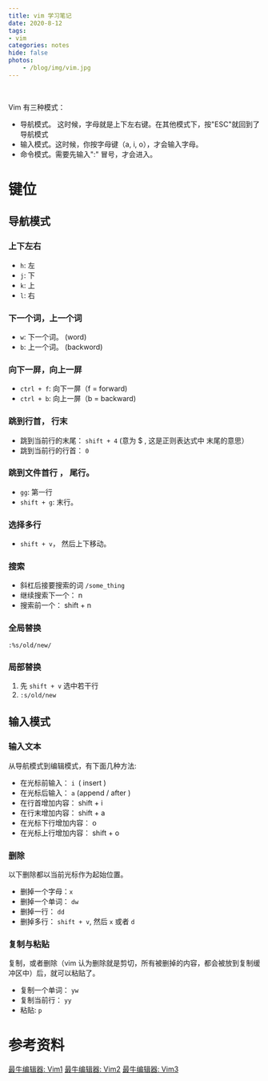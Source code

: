 ```yaml
---
title: vim 学习笔记
date: 2020-8-12
tags: 
- vim
categories: notes
hide: false
photos:
    - /blog/img/vim.jpg
---
```


<br>
<!--more-->

Vim 有三种模式：

- 导航模式。 这时候，字母就是上下左右键。在其他模式下，按"ESC"就回到了导航模式
- 输入模式。这时候，你按字母键（a, i, o），才会输入字母。
- 命令模式。需要先输入":" 冒号，才会进入。


# 键位

## 导航模式

### 上下左右

- `h`: 左
- `j`: 下
- `k`: 上
- `l`: 右


### 下一个词，上一个词

- `w`: 下一个词。 (word)
- `b`: 上一个词。 (backword)


### 向下一屏，向上一屏

- `ctrl + f`: 向下一屏（f = forward)
- `ctrl + b`: 向上一屏（b = backward)


### 跳到行首， 行末

- 跳到当前行的末尾： `shift + 4` (意为 $ , 这是正则表达式中 末尾的意思）
- 跳到当前行的行首： `0`


### 跳到文件首行 ， 尾行。

- `gg`: 第一行
- `shift + g`: 末行。


### 选择多行

- `shift + v`， 然后上下移动。


### 搜索

- 斜杠后接要搜索的词 `/some_thing`
- 继续搜索下一个： n
- 搜索前一个： shift + n


### 全局替换

`:%s/old/new/`


### 局部替换

1. 先 `shift + v` 选中若干行
2. `:s/old/new`


## 输入模式

### 输入文本

从导航模式到编辑模式，有下面几种方法:

- 在光标前输入： `i `( insert )
- 在光标后输入： `a` (append / after )
- 在行首增加内容： shift + i
- 在行末增加内容： shift + a
- 在光标下行增加内容： o
- 在光标上行增加内容： shift + o


### 删除

以下删除都以当前光标作为起始位置。

- 删掉一个字母：`x`
- 删掉一个单词： `dw`
- 删掉一行： `dd`
- 删掉多行： `shift + v`, 然后 `x` 或者 `d`


### 复制与粘贴

复制，或者删除（vim 认为删除就是剪切，所有被删掉的内容，都会被放到复制缓冲区中）后，就可以粘贴了。

- 复制一个单词： `yw`
- 复制当前行： `yy`
- 粘贴: `p`




# 参考资料

[最牛编辑器: Vim1](http://www.imooc.com/article/13269)
[最牛编辑器: Vim2](http://www.imooc.com/article/13272)
[最牛编辑器: Vim3](http://www.imooc.com/article/13275)